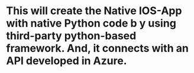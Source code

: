 # This will create the Native IOS-App with native Python code b y using third-party python-based framework. And, it connects with an API developed in Azure.
